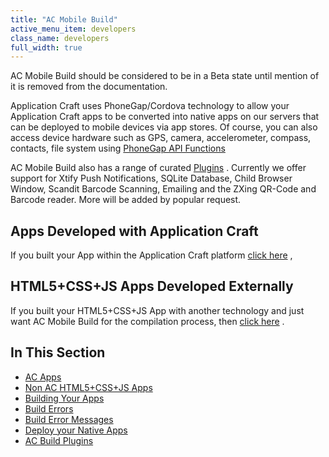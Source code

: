 ```yaml
---
title: "AC Mobile Build"
active_menu_item: developers
class_name: developers
full_width: true
---
```



AC Mobile Build should be considered to be in a Beta state until mention of it is removed from the documentation.

Application Craft uses PhoneGap/Cordova technology to allow your Application Craft apps to be converted into native apps on our servers that can be deployed to mobile devices via app stores. Of course, you can also access device hardware such as GPS, camera, accelerometer, compass, contacts, file system using [PhoneGap API Functions](/developers/documentation/ac-mobile-build-phonegap/apps-developed-with-application-craft/phonegap-functions)

AC Mobile Build also has a range of curated [Plugins](/developers/documentation/ac-mobile-build-phonegap/ac-mobile-build/ac-build-plugins/) . Currently we offer support for Xtify Push Notifications, SQLite Database, Child Browser Window, Scandit Barcode Scanning, Emailing and the ZXing QR-Code and Barcode reader. More will be added by popular request.

## Apps Developed with Application Craft

If you built your App within the Application Craft platform [click here](/developers/documentation/ac-mobile-build-phonegap/ac-mobile-build/ac-apps) ,

## HTML5+CSS+JS Apps Developed Externally

If you built your HTML5+CSS+JS App with another technology and just want AC Mobile Build for the compilation process, then [click here](/developers/documentation/ac-mobile-build-phonegap/ac-mobile-build/external-html5cssjs-apps) .

## In This Section

 - [AC Apps](/developers/documentation/ac-mobile-build-phonegap/ac-mobile-build/ac-apps)
 - [Non AC HTML5+CSS+JS Apps](/developers/documentation/ac-mobile-build-phonegap/ac-mobile-build/external-html5cssjs-apps)
 - [Building Your Apps](/developers/documentation/ac-mobile-build-phonegap/ac-mobile-build/automatic-building)
 - [Build Errors](/developers/documentation/ac-mobile-build-phonegap/ac-mobile-build/build-errors)
 - [Build Error Messages](/developers/documentation/ac-mobile-build-phonegap/ac-mobile-build/build-error-messages)
 - [Deploy your Native Apps](/developers/documentation/ac-mobile-build-phonegap/ac-mobile-build/deploy-your-native-apps)
 - [AC Build Plugins](/developers/documentation/ac-mobile-build-phonegap/ac-mobile-build/ac-build-plugins/)
